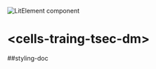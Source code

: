 ![LitElement component](https://img.shields.io/badge/litElement-component-blue.svg)

# \<cells-traing-tsec-dm>

##styling-doc